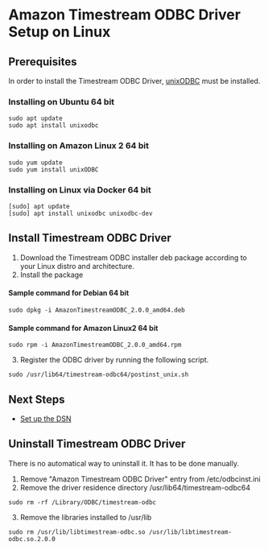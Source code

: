 # Amazon Timestream ODBC Driver Setup on Linux 

## Prerequisites
In order to install the Timestream ODBC Driver, [unixODBC](http://www.unixodbc.org/) must be installed.

### Installing on Ubuntu 64 bit

```
sudo apt update
sudo apt install unixodbc
```

### Installing on Amazon Linux 2 64 bit

```
sudo yum update
sudo yum install unixODBC
```

### Installing on Linux via Docker 64 bit

```
[sudo] apt update
[sudo] apt install unixodbc unixodbc-dev
```

## Install Timestream ODBC Driver
1. Download the Timestream ODBC installer deb package according to your Linux distro and architecture.
2. Install the package

#### Sample command for Debian 64 bit 
```
sudo dpkg -i AmazonTimestreamODBC_2.0.0_amd64.deb
```

#### Sample command for Amazon Linux2 64 bit
```
sudo rpm -i AmazonTimestreamODBC_2.0.0_amd64.rpm
```


3. Register the ODBC driver by running the following script.
```
sudo /usr/lib64/timestream-odbc64/postinst_unix.sh
```

## Next Steps

- [Set up the DSN](linux-dsn-configuration.md)

## Uninstall Timestream ODBC Driver
There is no automatical way to uninstall it. It has to be done manually.
1. Remove "Amazon Timestream ODBC Driver" entry from /etc/odbcinst.ini
2. Remove the driver residence directory /usr/lib64/timestream-odbc64
```
sudo rm -rf /Library/ODBC/timestream-odbc
```

3. Remove the libraries installed to /usr/lib
```
sudo rm /usr/lib/libtimestream-odbc.so /usr/lib/libtimestream-odbc.so.2.0.0
```

